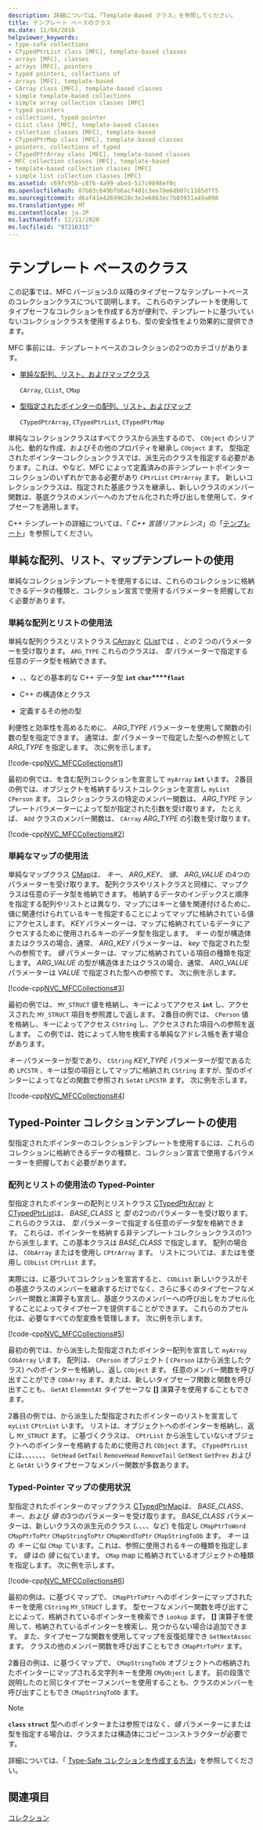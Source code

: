 ```yaml
---
description: 詳細については、「Template-Based クラス」を参照してください。
title: テンプレート ベースのクラス
ms.date: 11/04/2016
helpviewer_keywords:
- type-safe collections
- CTypedPtrList class [MFC], template-based classes
- arrays [MFC], classes
- arrays [MFC], pointers
- typed pointers, collections of
- arrays [MFC], template-based
- CArray class [MFC], template-based classes
- simple template-based collections
- simple array collection classes [MFC]
- typed pointers
- collections, typed-pointer
- CList class [MFC], template-based classes
- collection classes [MFC], template-based
- CTypedPtrMap class [MFC], template-based classes
- pointers, collections of typed
- CTypedPtrArray class [MFC], template-based classes
- MFC collection classes [MFC], template-based
- template-based collection classes [MFC]
- simple list collection classes [MFC]
ms.assetid: c69fc95b-c8f6-4a99-abed-517c9898ef0c
ms.openlocfilehash: 87b03c649bfb6acf401c3ee78e6db07c1185dff5
ms.sourcegitcommit: d6af41e42699628c3e2e6063ec7b03931a49a098
ms.translationtype: MT
ms.contentlocale: ja-JP
ms.lasthandoff: 12/11/2020
ms.locfileid: "97216315"
---
```

# <a name="template-based-classes"></a>テンプレート ベースのクラス

この記事では、MFC バージョン3.0 以降のタイプセーフなテンプレートベースのコレクションクラスについて説明します。 これらのテンプレートを使用してタイプセーフなコレクションを作成する方が便利で、テンプレートに基づいていないコレクションクラスを使用するよりも、型の安全性をより効果的に提供できます。

MFC 事前には、テンプレートベースのコレクションの2つのカテゴリがあります。

- [単純な配列、リスト、およびマップクラス](#_core_using_simple_array.2c_.list.2c_.and_map_templates)

   `CArray`, `CList`, `CMap`

- [型指定されたポインターの配列、リスト、およびマップ](#_core_using_typed.2d.pointer_collection_templates)

   `CTypedPtrArray`, `CTypedPtrList`, `CTypedPtrMap`

単純なコレクションクラスはすべてクラスから派生するので、 `CObject` のシリアル化、動的な作成、およびその他のプロパティを継承し `CObject` ます。 型指定されたポインターコレクションクラスでは、派生元のクラスを指定する必要があります。これは、やなど、MFC によって定義済みの非テンプレートポインターコレクションのいずれかである必要があり `CPtrList` `CPtrArray` ます。 新しいコレクションクラスは、指定された基底クラスを継承し、新しいクラスのメンバー関数は、基底クラスのメンバーへのカプセル化された呼び出しを使用して、タイプセーフを適用します。

C++ テンプレートの詳細については、「 *C++ 言語リファレンス*」の「[テンプレート](../cpp/templates-cpp.md)」を参照してください。

## <a name="using-simple-array-list-and-map-templates"></a><a name="_core_using_simple_array.2c_.list.2c_.and_map_templates"></a> 単純な配列、リスト、マップテンプレートの使用

単純なコレクションテンプレートを使用するには、これらのコレクションに格納できるデータの種類と、コレクション宣言で使用するパラメーターを把握しておく必要があります。

### <a name="simple-array-and-list-usage"></a><a name="_core_simple_array_and_list_usage"></a> 単純な配列とリストの使用法

単純な配列クラスとリストクラス [CArray](../mfc/reference/carray-class.md)と [CList](../mfc/reference/clist-class.md)では *、との* 2 つのパラメーターを受け取ります。 `ARG_TYPE` これらのクラスは、 *型* パラメーターで指定する任意のデータ型を格納できます。

- 、、などの基本的な C++ データ型 **`int`** **`char`****`float`**

- C++ の構造体とクラス

- 定義するその他の型

利便性と効率性を高めるために、 *ARG_TYPE* パラメーターを使用して関数の引数の型を指定できます。 通常は、*型* パラメーターで指定した型への参照として *ARG_TYPE* を指定します。 次に例を示します。

[!code-cpp[NVC_MFCCollections#1](../mfc/codesnippet/cpp/template-based-classes_1.cpp)]

最初の例では、を含む配列コレクションを宣言して `myArray` **`int`** います。 2番目の例では、オブジェクトを格納するリストコレクションを宣言し `myList` `CPerson` ます。 コレクションクラスの特定のメンバー関数は、 *ARG_TYPE* テンプレートパラメーターによって型が指定された引数を受け取ります。 たとえば、 `Add` クラスのメンバー関数は、 `CArray` *ARG_TYPE* の引数を受け取ります。

[!code-cpp[NVC_MFCCollections#2](../mfc/codesnippet/cpp/template-based-classes_2.cpp)]

### <a name="simple-map-usage"></a><a name="_core_simple_map_usage"></a> 単純なマップの使用法

単純なマップクラス [CMap](../mfc/reference/cmap-class.md)は、 *キー*、 *ARG_KEY*、 *値*、 *ARG_VALUE* の4つのパラメーターを受け取ります。 配列クラスやリストクラスと同様に、マップクラスは任意のデータ型を格納できます。 格納するデータのインデックスと順序を指定する配列やリストとは異なり、マップにはキーと値を関連付けるために、値に関連付けられているキーを指定することによってマップに格納されている値にアクセスします。 *KEY* パラメーターは、マップに格納されているデータにアクセスするために使用されるキーのデータ型を指定します。 *キー* の型が構造体またはクラスの場合、通常、 *ARG_KEY* パラメーターは、 *key* で指定された型への参照です。 *値* パラメーターは、マップに格納されている項目の種類を指定します。 *ARG_VALUE* の型が構造体またはクラスの場合、通常、 *ARG_VALUE* パラメーターは *VALUE* で指定された型への参照です。 次に例を示します。

[!code-cpp[NVC_MFCCollections#3](../mfc/codesnippet/cpp/template-based-classes_3.cpp)]

最初の例では、 `MY_STRUCT` 値を格納し、キーによってアクセス **`int`** し、アクセスされた `MY_STRUCT` 項目を参照渡しで返します。 2番目の例では、 `CPerson` 値を格納し、キーによってアクセス `CString` し、アクセスされた項目への参照を返します。 この例では、姓によって人物を検索する単純なアドレス帳を表す場合があります。

*キー* パラメーターが型であり、 `CString` *KEY_TYPE* パラメーターが型であるため `LPCSTR` 、キーは型の項目としてマップに格納され `CString` ますが、型のポインターによってなどの関数で参照され `SetAt` `LPCSTR` ます。 次に例を示します。

[!code-cpp[NVC_MFCCollections#4](../mfc/codesnippet/cpp/template-based-classes_4.cpp)]

## <a name="using-typed-pointer-collection-templates"></a><a name="_core_using_typed.2d.pointer_collection_templates"></a> Typed-Pointer コレクションテンプレートの使用

型指定されたポインターのコレクションテンプレートを使用するには、これらのコレクションに格納できるデータの種類と、コレクション宣言で使用するパラメーターを把握しておく必要があります。

### <a name="typed-pointer-array-and-list-usage"></a><a name="_core_typed.2d.pointer_array_and_list_usage"></a> 配列とリストの使用法の Typed-Pointer

型指定されたポインターの配列とリストクラス [CTypedPtrArray](../mfc/reference/ctypedptrarray-class.md) と [CTypedPtrList](../mfc/reference/ctypedptrlist-class.md)は、 *BASE_CLASS* と *型* の2つのパラメーターを受け取ります。 これらのクラスは、 *型* パラメーターで指定する任意のデータ型を格納できます。 これらは、ポインターを格納する非テンプレートコレクションクラスの1つから派生します。この基本クラスは *BASE_CLASS* で指定します。 配列の場合は、 `CObArray` またはを使用し `CPtrArray` ます。 リストについては、またはを使用し `CObList` `CPtrList` ます。

実際には、に基づいてコレクションを宣言すると、 `CObList` 新しいクラスがその基底クラスのメンバーを継承するだけでなく、さらに多くのタイプセーフなメンバー関数と演算子も宣言し、基底クラスのメンバーへの呼び出しをカプセル化することによってタイプセーフを提供することができます。 これらのカプセル化は、必要なすべての型変換を管理します。 次に例を示します。

[!code-cpp[NVC_MFCCollections#5](../mfc/codesnippet/cpp/template-based-classes_5.cpp)]

最初の例では、から派生した型指定されたポインター配列を宣言して `myArray` `CObArray` います。 配列は、 `CPerson` オブジェクト ( `CPerson` はから派生したクラス) へのポインターを格納し、返し `CObject` ます。 任意のメンバー関数を呼び出すことができ `CObArray` ます。または、新しいタイプセーフ関数と関数を呼び出すことも、 `GetAt` `ElementAt` タイプセーフな **[]** 演算子を使用することもできます。

2番目の例では、から派生した型指定されたポインターのリストを宣言して `myList` `CPtrList` います。 リストは、オブジェクトへのポインターを格納し、返し `MY_STRUCT` ます。 に基づくクラスは、 `CPtrList` から派生していないオブジェクトへのポインターを格納するために使用され `CObject` ます。 `CTypedPtrList` には、、、、、、、 `GetHead` `GetTail` `RemoveHead` `RemoveTail` `GetNext` `GetPrev` およびと `GetAt` いうタイプセーフなメンバー関数が多数あります。

### <a name="typed-pointer-map-usage"></a><a name="_core_typed.2d.pointer_map_usage"></a> Typed-Pointer マップの使用状況

型指定されたポインターのマップクラス [CTypedPtrMap](../mfc/reference/ctypedptrmap-class.md)は、 *BASE_CLASS*、 *キー*、および *値* の3つのパラメーターを受け取ります。 *BASE_CLASS* パラメーターは、新しいクラスの派生元のクラス (、、、、など) を指定し `CMapPtrToWord` `CMapPtrToPtr` `CMapStringToPtr` `CMapWordToPtr` `CMapStringToOb` ます。 *キー* はの *キー* に似 `CMap` ています。これは、参照に使用されるキーの種類を指定します。 *値* はの *値* に似ています。 `CMap` map に格納されているオブジェクトの種類を指定します。 次に例を示します。

[!code-cpp[NVC_MFCCollections#6](../mfc/codesnippet/cpp/template-based-classes_6.cpp)]

最初の例は、に基づくマップで、 `CMapPtrToPtr` へのポインターにマップされたキーを使用 `CString` `MY_STRUCT` します。 型セーフなメンバー関数を呼び出すことによって、格納されているポインターを検索でき `Lookup` ます。 **[]** 演算子を使用して、格納されているポインターを検索し、見つからない場合は追加できます。 また、タイプセーフな関数を使用してマップを反復処理でき `GetNextAssoc` ます。 クラスの他のメンバー関数を呼び出すこともでき `CMapPtrToPtr` ます。

2番目の例は、に基づくマップで、 `CMapStringToOb` オブジェクトへの格納されたポインターにマップされる文字列キーを使用 `CMyObject` します。 前の段落で説明したのと同じタイプセーフメンバーを使用することも、クラスのメンバーを呼び出すこともでき `CMapStringToOb` ます。

> [!NOTE]
> **`class`** **`struct`** 型へのポインターまたは参照ではなく、*値* パラメーターにまたは型を指定する場合は、クラスまたは構造体にコピーコンストラクターが必要です。

詳細については、「 [Type-Safe コレクションを作成する方法](../mfc/how-to-make-a-type-safe-collection.md)」を参照してください。

## <a name="see-also"></a>関連項目

[コレクション](../mfc/collections.md)
